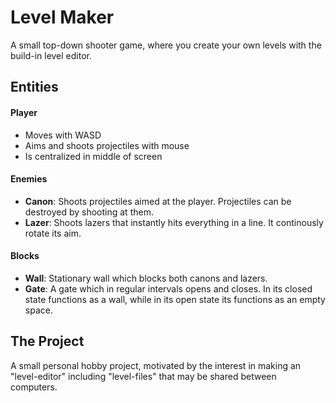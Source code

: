 # Level Maker
A small top-down shooter game, where you create your own levels with the build-in level editor.

## Entities
#### Player
- Moves with WASD
- Aims and shoots projectiles with mouse
- Is centralized in middle of screen

#### Enemies
- **Canon**: Shoots projectiles aimed at the player. Projectiles can be destroyed by shooting at them.
- **Lazer**: Shoots lazers that instantly hits everything in a line. It continously rotate its aim.

#### Blocks
- **Wall**: Stationary wall which blocks both canons and lazers.
- **Gate**: A gate which in regular intervals opens and closes. In its closed state functions as a wall, while in its open state its functions as an empty space.


## The Project
A small personal hobby project, motivated by the interest in making an "level-editor" including "level-files" that may be shared between computers.